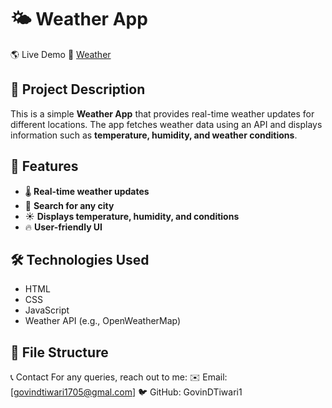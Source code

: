 # 🌤 Weather App

🌎 Live Demo
🔗 [Weather](https://govindtiwari1.github.io/Weather/)

## 📌 Project Description
This is a simple **Weather App** that provides real-time weather updates for different locations. The app fetches weather data using an API and displays information such as **temperature, humidity, and weather conditions**.

## 🚀 Features
- 🌡️ **Real-time weather updates**
- 📍 **Search for any city**
- ☀️ **Displays temperature, humidity, and conditions**
- 🔥 **User-friendly UI**

## 🛠️ Technologies Used
- HTML
- CSS
- JavaScript
- Weather API (e.g., OpenWeatherMap)

## 📂 File Structure

📞 Contact
For any queries, reach out to me:
✉️ Email: [govindtiwari1705@gmal.com]
🐦 GitHub: GovinDTiwari1
